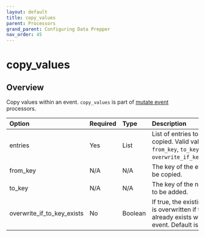 ```yaml
---
layout: default
title: copy_values
parent: Processors
grand_parent: Configuring Data Prepper
nav_order: 45
---
```


# copy_values

## Overview

Copy values within an event. `copy_values`  is part of [mutate event](https://github.com/opensearch-project/data-prepper/tree/main/data-prepper-plugins/mutate-event-processors#mutate-event-processors) processors.

Option | Required | Type | Description
:--- | :--- | :--- | :---
entries | Yes | List | List of entries to be copied. Valid values are `from_key`, `to_key`, and `overwrite_if_key_exists`.
from_key | N/A | N/A | The key of the entry to be copied.
to_key | N/A | N/A | The key of the new entry to be added.
overwrite_if_to_key_exists | No | Boolean | If true, the existing value is overwritten if the key already exists within the event. Default is `false`.

<!---## Configuration

Content will be added to this section.

## Metrics

Content will be added to this section.--->